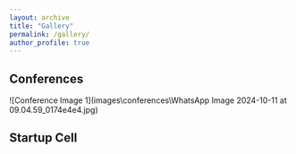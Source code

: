 ```yaml
---
layout: archive
title: "Gallery"
permalink: /gallery/
author_profile: true
---
```


## Conferences
<!-- You can add images or links to images here. -->
![Conference Image 1](images\conferences\WhatsApp Image 2024-10-11 at 09.04.59_0174e4e4.jpg)


## Startup Cell
<!-- You can add images or links to images here. -->
